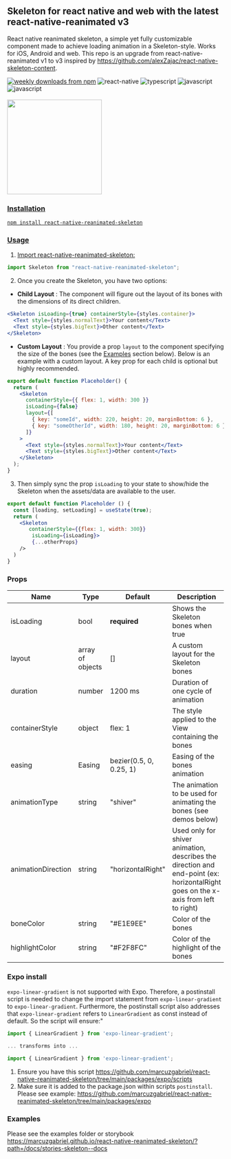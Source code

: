 <h2 align="left">Skeleton for react native and web with the latest react-native-reanimated v3</h2>

React native reanimated skeleton, a simple yet fully customizable component made to achieve loading animation in a Skeleton-style. Works for iOS, Android and web. This repo is an upgrade from react-native-reanimated v1 to v3 inspired by https://github.com/alexZajac/react-native-skeleton-content.

<div style="flex-direction: row">
<a href="https://www.npmjs.com/package/react-native-reanimated-skeleton">
  <img alt="weekly downloads from npm" src="https://img.shields.io/npm/dw/react-native-reanimated-skeleton"></a>
  <img alt="react-native" src="https://img.shields.io/badge/React_Native-20232A?style=flat-square&logo=react&logoColor=61DAFB"></a>
  <img alt="typescript" src="https://img.shields.io/badge/TypeScript-007ACC?style=flat-square&logo=typescript&logoColor=white"></a>
  <img alt="javascript" src="https://img.shields.io/badge/JavaScript-323330?style=flat-square&logo=javascript&logoColor=F7DF1E"></a>
  <img alt="javascript" src="https://img.shields.io/badge/storybook-FF4785?style=flat-square&logo=storybook&logoColor=white"></a>
<a href="#badge">
</div>
<br>
<img width="220px" src="https://raw.githubusercontent.com/alexZajac/react-native-skeleton-content/master/demos/main.gif" />
  
### Installation  
  `npm install react-native-reanimated-skeleton`

### Usage

1.  Import react-native-reanimated-skeleton:

```javascript
import Skeleton from "react-native-reanimated-skeleton";
```

2.  Once you create the Skeleton, you have two options:

- **Child Layout** : The component will figure out the layout of its bones with the dimensions of its direct children.

```jsx
<Skeleton isLoading={true} containerStyle={styles.container}>
  <Text style={styles.normalText}>Your content</Text>
  <Text style={styles.bigText}>Other content</Text>
</Skeleton>
```

- **Custom Layout** : You provide a prop `layout` to the component specifying the size of the bones (see the [Examples](#examples) section below). Below is an example with a custom layout. A key prop for each child is optional but highly recommended.

```jsx
export default function Placeholder() {
  return (
    <Skeleton
      containerStyle={{ flex: 1, width: 300 }}
      isLoading={false}
      layout={[
        { key: "someId", width: 220, height: 20, marginBottom: 6 },
        { key: "someOtherId", width: 180, height: 20, marginBottom: 6 },
      ]}
    >
      <Text style={styles.normalText}>Your content</Text>
      <Text style={styles.bigText}>Other content</Text>
    </Skeleton>
  );
}
```

3.  Then simply sync the prop `isLoading` to your state to show/hide the Skeleton when the assets/data are available to the user.

```jsx
export default function Placeholder () {
  const [loading, setLoading] = useState(true);
  return (
    <Skeleton
       containerStyle={{flex: 1, width: 300}}
        isLoading={isLoading}>
        {...otherProps}
    />
  )
}
```

### Props

| Name               | Type             | Default                 | Description                                                                                                                       |
| ------------------ | ---------------- | ----------------------- | --------------------------------------------------------------------------------------------------------------------------------- |
| isLoading          | bool             | **required**            | Shows the Skeleton bones when true                                                                                                |
| layout             | array of objects | []                      | A custom layout for the Skeleton bones                                                                                            |
| duration           | number           | 1200 ms                 | Duration of one cycle of animation                                                                                                |
| containerStyle     | object           | flex: 1                 | The style applied to the View containing the bones                                                                                |
| easing             | Easing           | bezier(0.5, 0, 0.25, 1) | Easing of the bones animation                                                                                                     |
| animationType      | string           | "shiver"                | The animation to be used for animating the bones (see demos below)                                                                |
| animationDirection | string           | "horizontalRight"       | Used only for shiver animation, describes the direction and end-point (ex: horizontalRight goes on the x-axis from left to right) |
| boneColor          | string           | "#E1E9EE"               | Color of the bones                                                                                                                |
| highlightColor     | string           | "#F2F8FC"               | Color of the highlight of the bones                                                                                               |

### Expo install

`expo-linear-gradient` is not supported with Expo. Therefore, a postinstall script is needed to change the import statement from `expo-linear-gradient` to `expo-linear-gradient`. Furthermore, the postinstall script also addresses that `expo-linear-gradient` refers to `LinearGradient` as const instead of default. So the script will ensure:"

```ts
import { LinearGradient } from 'expo-linear-gradient';

... transforms into ...

import { LinearGradient } from 'expo-linear-gradient';
```

1. Ensure you have this script
   https://github.com/marcuzgabriel/react-native-reanimated-skeleton/tree/main/packages/expo/scripts
2. Make sure it is added to the package.json within scripts `postinstall`. Please see example: https://github.com/marcuzgabriel/react-native-reanimated-skeleton/tree/main/packages/expo

### Examples

Please see the examples folder or storybook https://marcuzgabriel.github.io/react-native-reanimated-skeleton/?path=/docs/stories-skeleton--docs
